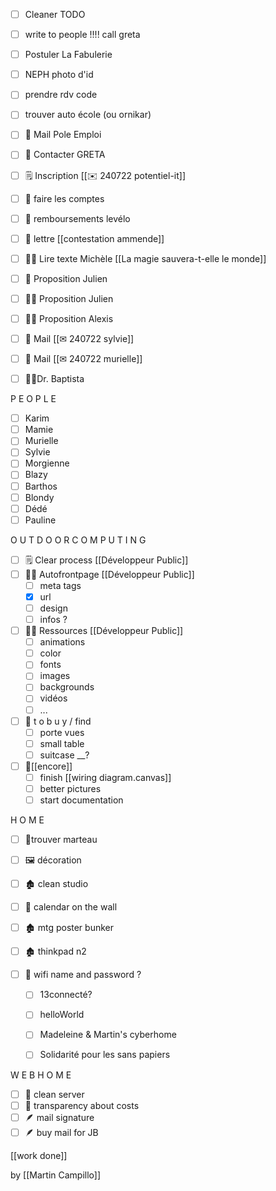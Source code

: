 * [ ] Cleaner TODO
* [ ] write to people !!!! call greta
* [ ] Postuler La Fabulerie
* [ ] NEPH photo d'id
* [ ] prendre rdv code
* [ ] trouver auto école (ou ornikar)
* [ ] 📧 Mail Pole Emploi
* [ ] 📧 Contacter GRETA
* [ ] 🗒 Inscription [[✉ 240722 potentiel-it]]
* [ ] 💸 faire les comptes
* [ ] 💸 remboursements levélo
* [ ] 💌 lettre [[contestation ammende]]

* [ ] 🧙‍♀ Lire texte Michèle [[La magie sauvera-t-elle le monde]]
* [ ] 📧 Proposition Julien
* [ ] 🧑‍💻 Proposition Julien
* [ ] 🧑‍💻 Proposition Alexis
* [ ] 📧 Mail [[✉ 240722 sylvie]]
* [ ] 📧 Mail [[✉ 240722 murielle]]
* [ ] 🧑‍💻Dr. Baptista

P E O P L E
* [ ] Karim
* [ ] Mamie
* [ ] Murielle
* [ ] Sylvie
* [ ] Morgienne
* [ ] Blazy
* [ ] Barthos
* [ ] Blondy
* [ ] Dédé
* [ ] Pauline

O U T D O O R   C O M P U T I N G
* [ ] 🗒 Clear process [[Développeur Public]]
* [ ] 🧑‍💻 Autofrontpage [[Développeur Public]]
	* [ ] meta tags
	* [x] url
	* [ ] design
	* [ ] infos ?
* [ ] 🧑‍💻 Ressources [[Développeur Public]]
	* [ ] animations
	* [ ] color
	* [ ] fonts
	* [ ] images
	* [ ] backgrounds
	* [ ] vidéos
	* [ ] ...
* [ ] 💸 t o  b u y / find
	* [ ] porte vues
	* [ ] small table
	* [ ] suitcase __?
* [ ] 🗽[[encore]]
	* [ ] finish [[wiring diagram.canvas]]
	* [ ] better pictures
	* [ ] start documentation

H O M E
* [ ] 🔨trouver marteau
* [ ] 🖼 décoration
* [ ] 🏚 clean studio


* [ ] 📆 calendar on the wall
* [ ] 🏚 mtg poster bunker
* [ ] 🏚 thinkpad n2
* [ ] 📶 wifi name and password ?
	* [ ] 13connecté?
	* [ ] helloWorld
	* [ ] Madeleine & Martin's cyberhome
	* [ ] Solidarité pour les sans papiers


W E B H O M E
* [ ] 🧹 clean server
* [ ] 💸 transparency about costs
* [ ] 🪶 mail signature
* [ ] 🪶 buy mail for JB

[[work done]]


by [[Martin Campillo]]